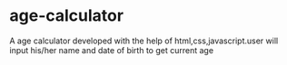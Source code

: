 # age-calculator
A age calculator developed with the help of html,css,javascript.user will input his/her name and date of birth to get current age 
